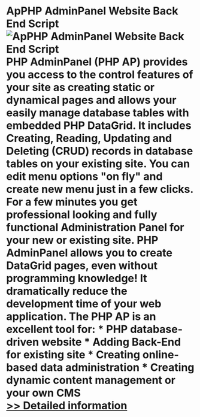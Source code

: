 # ApPHP AdminPanel Website Back End Script<br />![ApPHP AdminPanel Website Back End Script](https://mycommerce.akamaized.net/api/pimages/P300336969/BIG/300336969.PNG)<br />PHP AdminPanel (PHP AP) provides you access to the control features of your site as creating static or dynamical pages and allows your easily manage database tables with embedded PHP DataGrid. It includes Creating, Reading, Updating and Deleting (CRUD) records in database tables on your existing site. You can edit menu options "on fly" and create new menu just in a few clicks. For a few minutes you get professional looking and fully functional Administration Panel for your new or existing site. PHP AdminPanel allows you to create DataGrid pages, even without programming knowledge! It dramatically reduce the development time of your web application. The PHP AP is an excellent tool for: * PHP database-driven website * Adding Back-End for existing site * Creating online-based data administration * Creating dynamic content management or your own CMS<br />[>> Detailed information](https://secure.shareit.com/shareit/product.html?productid=300336969&affiliateid=200057808)